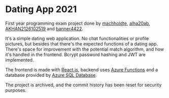 # Dating App 2021
First year programming exam project done by [machholdte](https://github.com/machholdte), [alha20ab](https://github.com/alha20ab), [AKHAN2126102519](https://github.com/AKHAN2126102519) and [banner4422](https://github.com/banner4422).

It's a simple dating web application. No chat functionalities or profile pictures, but besides that there's the expected functions of a dating app. There's space for improvement with the potential match algorithm, and how it's handled in the frontend. Bcrypt password hashing and JWT are implemented.

The frontend is made with [React.js](https://reactjs.org/), backend uses [Azure Functions](https://docs.microsoft.com/en-us/azure/azure-functions/functions-overview) and a database provided by [Azure SQL Database](https://docs.microsoft.com/en-us/azure/azure-sql/database/sql-database-paas-overview).

The project is archived, and the commit history has been reset for security purposes.
